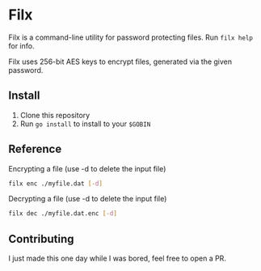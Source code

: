 # Filx

Filx is a command-line utility for password protecting files. Run `filx help` for info.

Filx uses 256-bit AES keys to encrypt files, generated via the given password.

## Install

1. Clone this repository
2. Run `go install` to install to your `$GOBIN`

## Reference

Encrypting a file (use -d to delete the input file)

```bash
filx enc ./myfile.dat [-d]
```

Decrypting a file (use -d to delete the input file)

```bash
filx dec ./myfile.dat.enc [-d]
```

## Contributing

I just made this one day while I was bored, feel free to open a PR.
